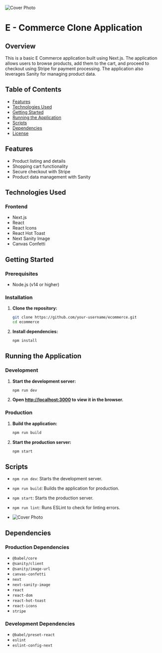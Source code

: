 ![Cover Photo](images/img2.png)

# E - Commerce Clone Application

## Overview

This is a basic E Commerce application built using Next.js. The application allows users to browse products, add them to the cart, and proceed to checkout using Stripe for payment processing. The application also leverages Sanity for managing product data.

## Table of Contents

- [Features](#features)
- [Technologies Used](#technologies-used)
- [Getting Started](#getting-started)
- [Running the Application](#running-the-application)
- [Scripts](#scripts)
- [Dependencies](#dependencies)
- [License](#license)

## Features

- Product listing and details
- Shopping cart functionality
- Secure checkout with Stripe
- Product data management with Sanity

## Technologies Used

### Frontend

- Next.js
- React
- React Icons
- React Hot Toast
- Next Sanity Image
- Canvas Confetti

## Getting Started

### Prerequisites

- Node.js (v14 or higher)

### Installation

1. **Clone the repository:**

    ```bash
    git clone https://github.com/your-username/ecommerce.git
    cd ecommerce
    ```

2. **Install dependencies:**

    ```bash
    npm install
    ```

## Running the Application

### Development

1. **Start the development server:**

    ```bash
    npm run dev
    ```

2. **Open [http://localhost:3000](http://localhost:3000) to view it in the browser.**

### Production

1. **Build the application:**

    ```bash
    npm run build
    ```

2. **Start the production server:**

    ```bash
    npm start
    ```

## Scripts

- `npm run dev`: Starts the development server.
- `npm run build`: Builds the application for production.
- `npm start`: Starts the production server.
- `npm run lint`: Runs ESLint to check for linting errors.

- ![Cover Photo](images/img3.png)

## Dependencies

### Production Dependencies

- `@babel/core`
- `@sanity/client`
- `@sanity/image-url`
- `canvas-confetti`
- `next`
- `next-sanity-image`
- `react`
- `react-dom`
- `react-hot-toast`
- `react-icons`
- `stripe`

### Development Dependencies

- `@babel/preset-react`
- `eslint`
- `eslint-config-next`

